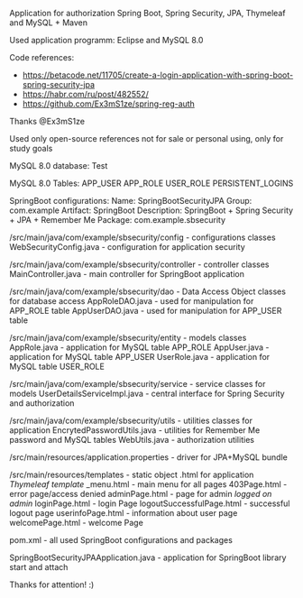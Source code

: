Application for authorization Spring Boot, Spring Security, JPA, Thymeleaf and MySQL + Maven

Used application programm: Eclipse and MySQL 8.0

Code references: 
- https://betacode.net/11705/create-a-login-application-with-spring-boot-spring-security-jpa
- https://habr.com/ru/post/482552/ 
- https://github.com/Ex3mS1ze/spring-reg-auth 

Thanks @Ex3mS1ze 

Used only open-source references not for sale or personal using, only for study goals

MySQL 8.0 database: Test 

MySQL 8.0 Tables: 
APP_USER
APP_ROLE
USER_ROLE
PERSISTENT_LOGINS

SpringBoot configurations:
Name: SpringBootSecurityJPA
Group: com.example
Artifact: SpringBoot
Description: SpringBoot + Spring Security + JPA + Remember Me
Package: com.example.sbsecurity

/src/main/java/com/example/sbsecurity/config - configurations classes
WebSecurityConfig.java - configuration for application security

/src/main/java/com/example/sbsecurity/controller - controller classes
MainController.java - main controller for SpringBoot application

/src/main/java/com/example/sbsecurity/dao - Data Access Object classes for database access
AppRoleDAO.java - used for manipulation for APP_ROLE table
AppUserDAO.java - used for manipulation for APP_USER table

/src/main/java/com/example/sbsecurity/entity - models classes
AppRole.java - application for MySQL table APP_ROLE
AppUser.java - application for MySQL table APP_USER
UserRole.java - application for MySQL table USER_ROLE

/src/main/java/com/example/sbsecurity/service - service classes for models
UserDetailsServiceImpl.java - central interface for Spring Security and authorization

/src/main/java/com/example/sbsecurity/utils - utilities classes for application
EncrytedPasswordUtils.java - utilities for Remember Me password and MySQL tables
WebUtils.java - authorization utilities

/src/main/resources/application.properties - driver for JPA+MySQL bundle 

/src/main/resources/templates - static object .html for application *Thymeleaf template*
_menu.html - main menu for all pages 
403Page.html - error page/access denied
adminPage.html - page for admin *logged on admin*
loginPage.html - login Page
logoutSuccessfulPage.html - successful logout page 
userinfoPage.html - information about user page
welcomePage.html - welcome Page

pom.xml - all used SpringBoot configurations and packages

SpringBootSecurityJPAApplication.java - application for SpringBoot library start and attach

Thanks for attention! :)


